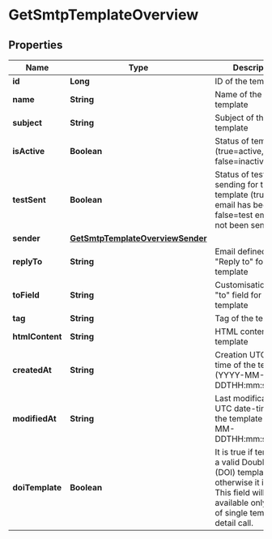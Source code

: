 
# GetSmtpTemplateOverview

## Properties
Name | Type | Description | Notes
------------ | ------------- | ------------- | -------------
**id** | **Long** | ID of the template | 
**name** | **String** | Name of the template | 
**subject** | **String** | Subject of the template | 
**isActive** | **Boolean** | Status of template (true&#x3D;active, false&#x3D;inactive) | 
**testSent** | **Boolean** | Status of test sending for the template (true&#x3D;test email has been sent, false&#x3D;test email has not been sent) | 
**sender** | [**GetSmtpTemplateOverviewSender**](GetSmtpTemplateOverviewSender.md) |  | 
**replyTo** | **String** | Email defined as the &quot;Reply to&quot; for the template | 
**toField** | **String** | Customisation of the &quot;to&quot; field for the template | 
**tag** | **String** | Tag of the template | 
**htmlContent** | **String** | HTML content of the template | 
**createdAt** | **String** | Creation UTC date-time of the template (YYYY-MM-DDTHH:mm:ss.SSSZ) | 
**modifiedAt** | **String** | Last modification UTC date-time of the template (YYYY-MM-DDTHH:mm:ss.SSSZ) | 
**doiTemplate** | **Boolean** | It is true if template is a valid Double opt-in (DOI) template, otherwise it is false. This field will be available only in case of single template detail call. |  [optional]



